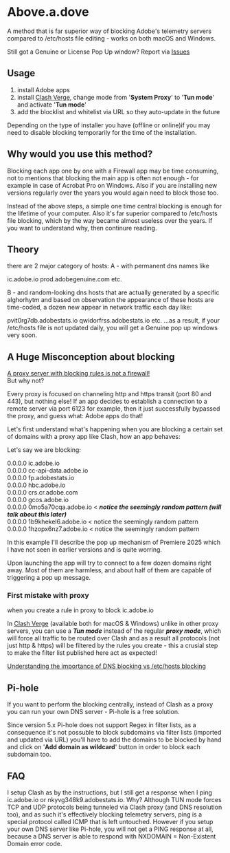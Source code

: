 # Above.a.dove


A method that is far superior way of blocking Adobe's telemetry servers compared to /etc/hosts file editing - works on both macOS and Windows.

Still got a Genuine or License Pop Up window?
Report via [Issues](https://github.com/Giro-Da-Amazonia/Above.a.dove/issues)

## Usage

1) install Adobe apps  
2) install [Clash Verge](https://clashverge.net/en/), change mode from '**System Proxy**' to '**Tun mode**' and activate '**Tun mode**'  
3) add the blocklist and whitelist via URL so they auto-update in the future

Depending on the type of installer you have (offline or online)if you may need to disable blocking temporarily for the time of the installation.

## Why would you use this method?

Blocking each app one by one with a Firewall app may be time consuming, not to mentions that blocking the main app is often not enough - for example in case of Acrobat Pro on Windows. Also if you are installing new versions regularly over the years you would again need to block those too.

Instead of the above steps, a simple one time central blocking is enough for the lifetime of your computer. Also it's far superior compared to /etc/hosts file blocking, which by the way became almost useless over the years. If you want to understand why, then continure reading.

## Theory
there are 2 major category of hosts:
A - with permanent dns names like
  
ic.adobe.io
prod.adobegenuine.com
etc.

B - and random-looking dns hosts that are actually generated by a specific alghorhytm and based on observation the appearance of these hosts are time-coded, a dozen new appear in network traffic each day like:

pvit0rg7db.adobestats.io
qwidorfrss.adobestats.io
etc.
...as a result, if your /etc/hosts file is not updated daily, you will get a Genuine pop up windows very soon.

## A Huge Misconception about blocking

<ins>A proxy server with blocking rules is not a firewall!</ins>  
But why not?

Every proxy is focused on channeling http and https transit (port 80 and 443), but nothing else!
If an app decides to establish a connection to a remote server via port 6123 for example, then it just successfully bypassed the proxy, and guess what: Adobe apps do that!

Let's first understand what's happening when you are blocking a certain set of domains with a proxy app like Clash, how an app behaves:

Let's say we are blocking:

0.0.0.0  ic.adobe.io  
0.0.0.0  cc-api-data.adobe.io  
0.0.0.0  fp.adobestats.io  
0.0.0.0  hbc.adobe.io  
0.0.0.0  crs.cr.adobe.com  
0.0.0.0  gcos.adobe.io  
0.0.0.0  0mo5a70cqa.adobe.io < ***notice the seemingly random pattern (will talk about this later)***  
0.0.0.0  1b9khekel6.adobe.io < notice the seemingly random pattern  
0.0.0.0  1hzopx6nz7.adobe.io < notice the seemingly random pattern

In this example I'll describe the pop up mechanism of Premiere 2025 which I have not seen in earlier versions and is quite worring.

Upon launching the app will try to connect to a few dozen domains right away.
Most of them are harmless, and about half of them are capable of triggering a pop up message.

### First mistake with proxy
when you create a rule in proxy to block ic.adobe.io


In [Clash Verge](https://clashverge.net/en/) (available both for macOS & Windows) unlike in other proxy servers, you can use a **_Tun mode_** instead of the regular **_proxy mode_**, which will force all traffic to be routed over Clash and as a result all protocols (not just http & https) will be filtered by the rules you create - this a crusial step to make the filter list published here act as expected! 

<ins>Understanding the importance of DNS blocking vs /etc/hosts blocking</ins>  

## Pi-hole

If you want to perform the blocking centrally, instead of Clash as a proxy you can run your own DNS server - Pi-hole is a free solution.

Since version 5.x Pi-hole does not support Regex in filter lists, as a consequence it's not possuble to block subdomains via filter lists (imported and updated via URL) you'll have to add the domains to be blocked by hand and click on '**Add domain as wildcard**' button in order to block each subdomain too.

## FAQ

I setup Clash as by the instructions, but I still get a response when I ping ic.adobe.io or nkyvg348k9.adobestats.io. Why?
Although TUN mode forces TCP and UDP protocols being tunneled via Clash proxy (and DNS resolution too), and as such it's effectively blocking telemetry servers, ping is a special protocol called ICMP that is left untouched. However if you setup your own DNS server like Pi-hole, you will not get a PING response at all, because a DNS server is able to respond with NXDOMAIN = Non-Existent Domain error code.
